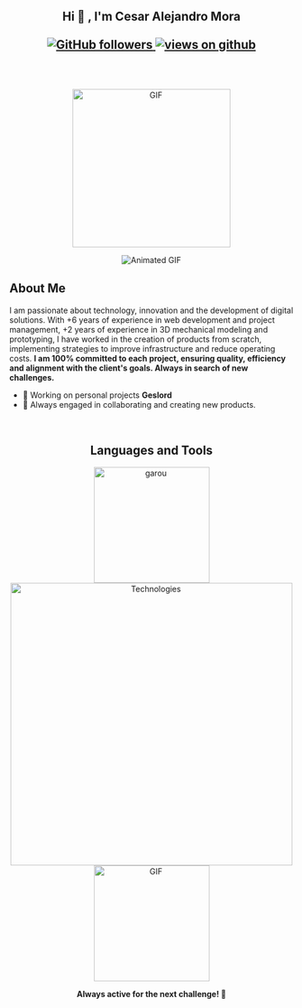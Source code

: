 <!-- ============================== 
     Header Section: Nombre y Badges de GitHub 
================================== -->
<h2 align="center">
  Hi 👋 , I'm Cesar Alejandro Mora <br/><br/>
  <!-- Badge: Seguidores en GitHub -->
  <a href="https://github.com/CesarMC-Port" target="_blank">
    <img alt="GitHub followers" src="https://img.shields.io/github/followers/CesarMC-Port?label=Github%20followers&style=for-the-badge">
  </a> 
  <!-- Badge: Vistas en GitHub -->
  <a href="https://github.com/CesarMC-Port" target="_blank">
    <img src="https://komarev.com/ghpvc/?username=CesarMC-Port&label=Views&color=blue&style=flat-square" alt="views on github" />
  </a>
</h2>
<br><br>

<!-- ============================== 
     Profile GIF Section 
================================== -->
<p align="center">
  <img height="280rem" alt="GIF" src="https://github.com/user-attachments/assets/18ecff93-8625-4079-ab14-727b50ca6bd6" />
</p>

<!-- ============================== 
     Second GIF Section 
================================== -->
<p align="center">
  <img src="https://user-images.githubusercontent.com/73097560/115834477-dbab4500-a447-11eb-908a-139a6edaec5c.gif" alt="Animated GIF">
  <br>
</p>

<!-- ============================== 
     About Me Section 
================================== -->
## <b>About Me</b>
<p>
  I am passionate about technology, innovation and the development of digital solutions. With +6 years of experience in web development and project management, +2 years of experience in 3D mechanical modeling and prototyping, I have worked in the creation of products from scratch, implementing strategies to improve infrastructure and reduce operating costs.
  <b><strong>I am 100% committed to each project, ensuring quality, efficiency and alignment with the client's goals. Always in search of new challenges.</strong></b>
</p>
<ul>
  <li>🦾 Working on personal projects <b><strong>Geslord</strong></b></li>
  <li>🚀 Always engaged in collaborating and creating new products.</li>
</ul>
<br>

<!-- ============================== 
     Languages and Tools Section: Tecnologías y GIF 
================================== -->
<h2 align="center">Languages and Tools</h2>
<p align="center"
  <!-- Imagen: Garou -->
  <img width="205px" style="vertical-align: middle;" src="https://github.com/user-attachments/assets/d2fcdbab-9db5-4b15-80bd-b5ffa3868f04" alt="garou">
  <!-- Imagen: Tecnologías -->
  <img width="500px" style="vertical-align: middle;" src="https://skillicons.dev/icons?i=js,py,html,css,react,vue,nodejs,express,mongo,git,mysql,vscode,docker,wordpress,aws,fastapi,figma,flask,linux,powershell,pytorch,sqlite,tailwind,tensorflow,ubuntu,vercel,vscode,vite,docker,nginx,sequelize,redis,autocad,blender&perline=7" alt="Technologies">
  <!-- Imagen: Iron Man -->    
  <img width="205px" style="vertical-align: middle;" src="https://github.com/user-attachments/assets/87c9ea9e-cb01-451d-b4bb-61fae33d71f8" alt="GIF">
</p>

<!-- ============================== 
     Footer: Mensaje Final 
================================== -->
<p align="center">
  <b>Always active for the next challenge! 🦾</b>
</p>
